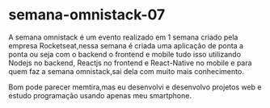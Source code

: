 # semana-omnistack-07

A semana omnistack é um evento realizado em 1 semana criado pela empresa Rocketseat,nessa semana é criada uma aplicação de ponta a ponta
ou seja com o backend o frontend e mobile tudo isso utilizando Nodejs no backend, Reactjs no frontend e React-Native no mobile
e para quem faz a semana omnistack,sai dela com muito mais conhecimento.

Bom pode parecer memtira,mas eu desenvolvi e desenvolvo projetos web e estudo programação 
usando apenas meu smartphone.
